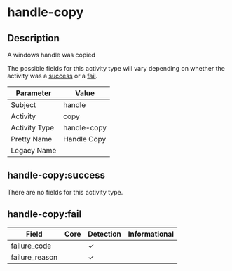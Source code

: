 handle-copy
===========

Description
-----------
A windows handle was copied

The possible fields for this activity type will vary depending on whether the activity was a [success](#handle-copysuccess) or a [fail](#handle-copyfail).

| Parameter     | Value       |
| ------------- | ----------- |
| Subject       | handle      |
| Activity      | copy        |
| Activity Type | handle-copy |
| Pretty Name   | Handle Copy |
| Legacy Name   |             |

handle-copy:success
-------------------

There are no fields for this activity type.


handle-copy:fail
----------------

| Field          | Core | Detection | Informational |
| -------------- | ---- | --------- | ------------- |
| failure_code   |      | &#10003;  |               |
| failure_reason |      | &#10003;  |               |